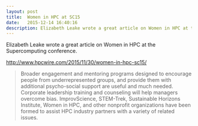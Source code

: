 ```yaml
---
layout: post
title:  Women in HPC at SC15
date:   2015-12-14 16:40:16
description: Elizabeth Leake wrote a great article on Women in HPC at the Supercomputing conference. 
---
```


Elizabeth Leake wrote a great article on Women in HPC at the Supercomputing conference.

http://www.hpcwire.com/2015/11/30/women-in-hpc-sc15/

<blockquote>
	Broader engagement and mentoring programs designed to encourage people from underrepresented groups, and provide them with additional psycho-social support are useful and much needed. Corporate leadership training and counseling will help managers overcome bias. ImprovScience, STEM-Trek, Sustainable Horizons Institute, Women in HPC, and other nonprofit organizations have been formed to assist HPC industry partners with a variety of related issues.
</blockquote>